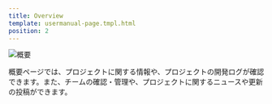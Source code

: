 ```yaml
---
title: Overview
template: usermanual-page.tmpl.html
position: 2
---
```


![概要][1]

概要ページでは、プロジェクトに関する情報や、プロジェクトの開発ログが確認できます。また、チームの確認・管理や、プロジェクトに関するニュースや更新の投稿ができます。

[1]: /images/platform/dashboard_overview.png

